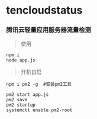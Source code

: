 # tencloudstatus

### 腾讯云轻量应用服务器流量检测

> 使用 
> 
```
npm i
node app.js
```

> 开机自启 
> 
```
npm i pm2 -g  #安装pm2工具

pm2 start app.js
pm2 save
pm2 startup
systemctl enable pm2-root
```
